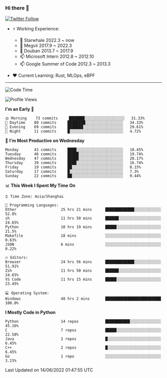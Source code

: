 ### Hi there 👋

[![Twitter Follow](https://img.shields.io/twitter/follow/tianweidut?style=social)](https://twitter.com/tianweidut)

- ⚡ Working Experience:
  - 🔭 Starwhale 2022.3 ~ now
  - 🌱 Megvii 2017.9 ~ 2022.3
  - 🌱 Douban 2013.7 ~ 2017.9
  - 📫 Microsoft Intern 2012.8 ~ 2012.10
  - 📫 Google Summer of Code 2012.3 ~ 2013.3

- ❤️ Current Learning: Rust, MLOps, eBPF

---
<!--START_SECTION:waka-->
![Code Time](http://img.shields.io/badge/Code%20Time-0%20secs-blue)

![Profile Views](http://img.shields.io/badge/Profile%20Views-1-blue)

**I'm an Early 🐤** 

```text
🌞 Morning    73 commits     ███████░░░░░░░░░░░░░░░░░░   31.33% 
🌆 Daytime    80 commits     ████████░░░░░░░░░░░░░░░░░   34.33% 
🌃 Evening    69 commits     ███████░░░░░░░░░░░░░░░░░░   29.61% 
🌙 Night      11 commits     █░░░░░░░░░░░░░░░░░░░░░░░░   4.72%

```
📅 **I'm Most Productive on Wednesday** 

```text
Monday       43 commits     ████░░░░░░░░░░░░░░░░░░░░░   18.45% 
Tuesday      46 commits     █████░░░░░░░░░░░░░░░░░░░░   19.74% 
Wednesday    47 commits     █████░░░░░░░░░░░░░░░░░░░░   20.17% 
Thursday     39 commits     ████░░░░░░░░░░░░░░░░░░░░░   16.74% 
Friday       19 commits     ██░░░░░░░░░░░░░░░░░░░░░░░   8.15% 
Saturday     17 commits     █░░░░░░░░░░░░░░░░░░░░░░░░   7.3% 
Sunday       22 commits     ██░░░░░░░░░░░░░░░░░░░░░░░   9.44%

```


📊 **This Week I Spent My Time On** 

```text
⌚︎ Time Zone: Asia/Shanghai

💬 Programming Languages: 
Other                    25 hrs 21 mins      █████████████░░░░░░░░░░░░   52.8% 
sh                       11 hrs 50 mins      ██████░░░░░░░░░░░░░░░░░░░   24.65% 
Python                   10 hrs 19 mins      █████░░░░░░░░░░░░░░░░░░░░   21.5% 
Makefile                 18 mins             ░░░░░░░░░░░░░░░░░░░░░░░░░   0.63% 
JSON                     6 mins              ░░░░░░░░░░░░░░░░░░░░░░░░░   0.22%

🔥 Editors: 
Browser                  24 hrs 56 mins      █████████████░░░░░░░░░░░░   51.91% 
Zsh                      11 hrs 50 mins      ██████░░░░░░░░░░░░░░░░░░░   24.65% 
VS Code                  11 hrs 15 mins      █████░░░░░░░░░░░░░░░░░░░░   23.45%

💻 Operating System: 
Windows                  48 hrs 2 mins       █████████████████████████   100.0%

```

**I Mostly Code in Python** 

```text
Python                   14 repos            ███████████░░░░░░░░░░░░░░   45.16% 
C                        7 repos             █████░░░░░░░░░░░░░░░░░░░░   22.58% 
Java                     2 repos             █░░░░░░░░░░░░░░░░░░░░░░░░   6.45% 
C++                      2 repos             █░░░░░░░░░░░░░░░░░░░░░░░░   6.45% 
Go                       1 repo              ░░░░░░░░░░░░░░░░░░░░░░░░░   3.23%

```



 Last Updated on 14/06/2022 01:47:55 UTC
<!--END_SECTION:waka-->